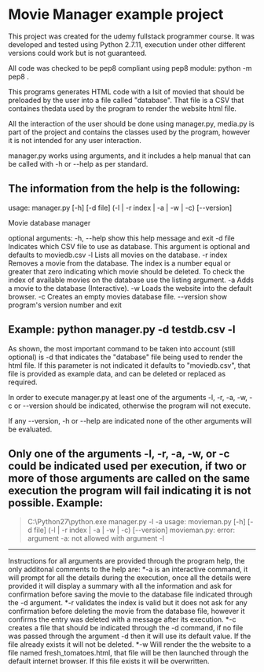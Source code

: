 # Movie Manager example project
This project was created for the udemy fullstack programmer course.
It was developed and tested using Python 2.7.11, execution under
other different versions could work but is not guaranteed.

All code was checked to be pep8 compliant using pep8 module:
python -m pep8 .

This programs generates HTML code with a lsit of movied that should be 
preloaded by the user into a file called "database". That file is a CSV 
that containes thedata used by the program to render the website html file.

All the interaction of the user should be done using manager.py, media.py is
part of the project and contains the classes used by the program, however it
is not intended for any user interaction.

manager.py works using arguments, and it includes a help manual that can be
called with -h or --help as per standard.


The information from the help is the following:
--------------------------------------------------------------------------------
usage: manager.py [-h] [-d file] (-l | -r index | -a | -w | -c) [--version]

Movie database manager

optional arguments:
  -h, --help  show this help message and exit
  -d file     Indicates which CSV file to use as database. This argument is
              optional and defaults to moviedb.csv
  -l          Lists all movies on the database.
  -r index    Removes a movie from the database. The index is a number equal
              or greater that zero indicating which movie should be deleted.
              To check the index of available movies on the database use the
              listing argument.
  -a          Adds a movie to the database (Interactive).
  -w          Loads the website into the default browser.
  -c          Creates an empty movies database file.
  --version   show program's version number and exit

Example: python manager.py -d testdb.csv -l
--------------------------------------------------------------------------------

As shown, the most important command to be taken into account (still optional)
is -d that indicates the "database" file being used to render the html file.
If this parameter is not indicated it defaults to "moviedb.csv", that file is
provided as example data, and can be deleted or replaced as required.

In order to execute manager.py at least one of the arguments -l, -r, -a, -w, -c
or --version should be indicated, otherwise the program will not execute.

If any --version, -h or --help are indicated none of the other arguments will
be evaluated.

Only one of the arguments -l, -r, -a, -w, or -c could be indicated used
per execution, if two or more of those arguments are called on the same 
execution the program will fail indicating it is not possible.
Example:
--------------------------------------------------------------------------------
>C:\Python27\python.exe manager.py -l -a
usage: movieman.py [-h] [-d file] (-l | -r index | -a | -w | -c) [--version]
movieman.py: error: argument -a: not allowed with argument -l
--------------------------------------------------------------------------------

Instructions for all arguments are provided through the program help, the only 
additonal comments to the help are:
*-a is an interactive command, it will prompt for all the details during the 
execution, once all the details were provided it will display a summary
with all the information and ask for confirmation before saving the movie
to the database file indicated through the -d argument.
*-r validates the index is valid but it does not ask for any confirmation
before deleting the movie from the database file, however it confirms the 
entry was deleted with a message after its execution.
*-c creates a file that should be indicated through the -d command, if no
file was passed through the argument -d then it will use its default value. If
the file already exists it will not be deleted.
*-w Will render the the website to a file named fresh_tomatoes.html, that
file will be then launched through the default internet browser. If this file
exists it will be overwritten.
